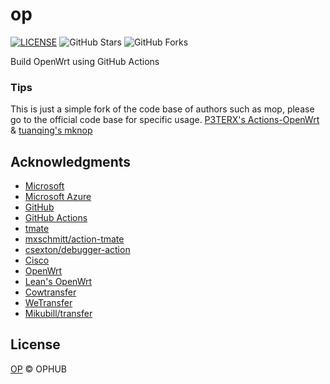 # op

[![LICENSE](https://img.shields.io/github/license/mashape/apistatus.svg?style=flat-square&label=LICENSE)](https://github.com/ophub/op/blob/master/LICENSE)
![GitHub Stars](https://img.shields.io/github/stars/ophub/op.svg?style=flat-square&label=Stars&logo=github)
![GitHub Forks](https://img.shields.io/github/forks/ophub/op.svg?style=flat-square&label=Forks&logo=github)

Build OpenWrt using GitHub Actions

### Tips

This is just a simple fork of the code base of authors such as mop, please go to the official code base for specific usage. [P3TERX's Actions-OpenWrt](https://github.com/P3TERX/Actions-OpenWrt) & [tuanqing's mknop](https://github.com/tuanqing/mknop)


## Acknowledgments

- [Microsoft](https://www.microsoft.com)
- [Microsoft Azure](https://azure.microsoft.com)
- [GitHub](https://github.com)
- [GitHub Actions](https://github.com/features/actions)
- [tmate](https://github.com/tmate-io/tmate)
- [mxschmitt/action-tmate](https://github.com/mxschmitt/action-tmate)
- [csexton/debugger-action](https://github.com/csexton/debugger-action)
- [Cisco](https://www.cisco.com/)
- [OpenWrt](https://github.com/openwrt/openwrt)
- [Lean's OpenWrt](https://github.com/coolsnowwolf/lede)
- [Cowtransfer](https://cowtransfer.com)
- [WeTransfer](https://wetransfer.com/)
- [Mikubill/transfer](https://github.com/Mikubill/transfer)

## License

[OP](https://github.com/ophub/op/blob/main/LICENSE) © OPHUB
